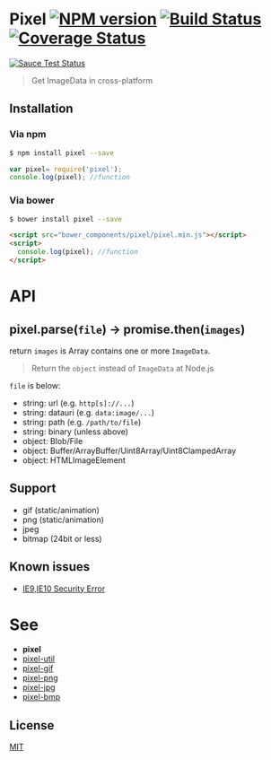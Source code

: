 # Pixel [![NPM version][npm-image]][npm] [![Build Status][travis-image]][travis] [![Coverage Status][coveralls-image]][coveralls]

[![Sauce Test Status][sauce-image]][sauce]

> Get ImageData in cross-platform

## Installation
### Via npm
```bash
$ npm install pixel --save
```
```js
var pixel= require('pixel');
console.log(pixel); //function
```

### Via bower
```bash
$ bower install pixel --save
```
```html
<script src="bower_components/pixel/pixel.min.js"></script>
<script>
  console.log(pixel); //function
</script>
```

# API

## pixel.parse(`file`) -> promise.then(`images`)

return `images` is Array contains one or more `ImageData`.
> Return the `object` instead of `ImageData` at Node.js

`file` is below:
* string: url (e.g. `http[s]://...`)
* string: datauri (e.g. `data:image/...`)
* string: path (e.g. `/path/to/file`)
* string: binary (unless above)
* object: Blob/File
* object: Buffer/ArrayBuffer/Uint8Array/Uint8ClampedArray
* object: HTMLImageElement

## Support
* gif (static/animation)
* png (static/animation)
* jpeg
* bitmap (24bit or less)

## Known issues
* [IE9,IE10 Security Error](https://github.com/kangax/fabric.js/issues/1957#issuecomment-101674049)

# See
* __pixel__
* [pixel-util](https://github.com/59naga/pixel-util/)
* [pixel-gif](https://github.com/59naga/pixel-gif-/)
* [pixel-png](https://github.com/59naga/pixel-png/)
* [pixel-jpg](https://github.com/59naga/pixel-jpg/)
* [pixel-bmp](https://github.com/59naga/pixel-bmp/)


License
---
[MIT][License]

[License]: http://59naga.mit-license.org/

[sauce-image]: http://soysauce.berabou.me/u/59798/pixel.svg
[sauce]: https://saucelabs.com/u/59798
[npm-image]:https://img.shields.io/npm/v/pixel.svg?style=flat-square
[npm]: https://npmjs.org/package/pixel
[travis-image]: http://img.shields.io/travis/59naga/pixel.svg?style=flat-square
[travis]: https://travis-ci.org/59naga/pixel
[coveralls-image]: http://img.shields.io/coveralls/59naga/pixel.svg?style=flat-square
[coveralls]: https://coveralls.io/r/59naga/pixel?branch=master